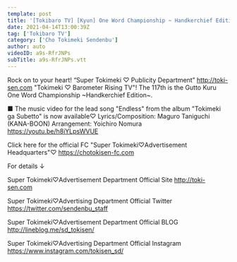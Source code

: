 ```yaml
---
template: post
title: '[Tokibaro TV] [Kyun] One Word Championship ~ Handkerchief Edition ~ epi117'
date: 2021-04-14T13:00:39Z
tag: ['Tokibaro TV']
category: ['Cho Tokimeki Sendenbu']
author: auto 
videoID: a9s-RfrJNPs
subTitle: a9s-RfrJNPs.vtt
---
```

Rock on to your heart! “Super Tokimeki ♡ Publicity Department” http://toki-sen.com
"Tokimeki ♡ Barometer Rising TV"!
The 117th is the Gutto Kuru One Word Championship ~Handkerchief Edition~.

■ The music video for the lead song "Endless" from the album "Tokimeki ga Subetto" is now available♡
Lyrics/Composition: Maguro Taniguchi (KANA-BOON)
Arrangement: Yoichiro Nomura
https://youtu.be/h8iYLpsWVUE​

Click here for the official FC "Super Tokimeki♡Advertisement Headquarters"♡
https://chotokisen-fc.com

For details ↓

Super Tokimeki♡Advertisement Department Official Site
http://toki-sen.com

Super Tokimeki♡Advertising Department Official Twitter
https://twitter.com/sendenbu_staff

Super Tokimeki♡Advertisement Department Official BLOG
http://lineblog.me/sd_tokisen/

Super Tokimeki♡Advertising Department Official Instagram
https://www.instagram.com/tokisen_sd/